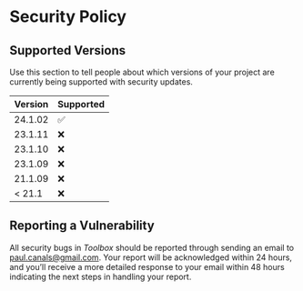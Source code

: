 # Security Policy

## Supported Versions

Use this section to tell people about which versions of your project are
currently being supported with security updates.

| Version | Supported          |
| ------- | ------------------ |
| 24.1.02 | :white_check_mark: |
| 23.1.11 | :x:                |
| 23.1.10 | :x:                |
| 23.1.09 | :x:                |
| 21.1.09 | :x:                |
| < 21.1  | :x:                |

## Reporting a Vulnerability
All security bugs in *Toolbox* should be reported through sending an email to [paul.canals@gmail.com](mailto:paul.canals@gmail.com). Your report will be acknowledged within 24 hours, and you’ll receive a more detailed response to your email within 48 hours indicating the next steps in handling your report.
